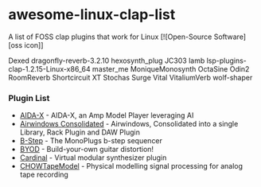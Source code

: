 # awesome-linux-clap-list
A list of FOSS clap plugins that work for Linux [![Open-Source Software][oss icon]]

Dexed
dragonfly-reverb-3.2.10
hexosynth_plug
JC303
lamb
lsp-plugins-clap-1.2.15-Linux-x86_64
master_me
MoniqueMonosynth
OctaSine
Odin2
RoomReverb
Shortcircuit XT
Stochas
Surge
Vital
VitaliumVerb
wolf-shaper

### Plugin List

- [AIDA-X](https://github.com/AidaDSP/aida-x) - AIDA-X, an Amp Model Player leveraging AI
- [Airwindows Consolidated](https://github.com/baconpaul/airwin2rack) - Airwindows, Consolidated into a single Library, Rack Plugin and DAW Plugin 
- [B-Step](https://github.com/surge-synthesizer/b-step) - The MonoPlugs b-step sequencer
- [BYOD](https://github.com/Chowdhury-DSP/BYOD) - Build-your-own guitar distortion!
- [Cardinal](https://github.com/DISTRHO/Cardinal) - Virtual modular synthesizer plugin
- [CHOWTapeModel](https://github.com/jatinchowdhury18/AnalogTapeModel) - Physical modelling signal processing for analog tape recording
